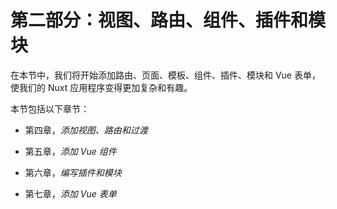 # 第二部分：视图、路由、组件、插件和模块

在本节中，我们将开始添加路由、页面、模板、组件、插件、模块和 Vue 表单，使我们的 Nuxt 应用程序变得更加复杂和有趣。

本节包括以下章节：

+   第四章，*添加视图、路由和过渡*

+   第五章，*添加 Vue 组件*

+   第六章，*编写插件和模块*

+   第七章，*添加 Vue 表单*
